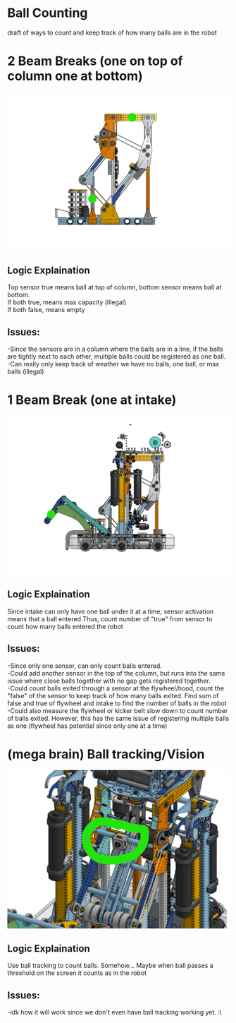# Ball Counting
draft of ways to count and keep track of how many balls are in the robot

# 2 Beam Breaks (one on top of column one at bottom)
![alt text](https://github.com/MillenniumFalcons/2022-RapidReact/blob/main/doc/reference-pictures/intakeColumnTopBottom.png)

## Logic Explaination ##
Top sensor true means ball at top of column, bottom sensor means ball at bottom. <br />
If both true, means max capacity (illegal) <br />
If both false, means empty <br />

## Issues: ##
-Since the sensors are in a column where the balls are in a line, if the balls are tightly next to each other, multiple balls could be registered as one ball. <br />
-Can really only keep track of weather we have no balls, one ball, or max balls (illegal)


# 1 Beam Break (one at intake)
![alt text](https://github.com/MillenniumFalcons/2022-RapidReact/blob/main/doc/reference-pictures/intakeSensor.png)

## Logic Explaination ##
Since intake can only have one ball under it at a time, sensor activation means that a ball entered
Thus, count number of "true" from sensor to count how many balls entered the robot

## Issues: ##
-Since only one sensor, can only count balls entered. <br />
-Could add another sensor in the top of the column, but runs into the same issue where close balls together with no gap gets registered together. <br />
-Could count balls exited through a sensor at the flywheel/hood, count the "false" of the sensor to keep track of how many balls exited. Find sum of false and true of flywheel and intake to find the number of balls in the robot 
-Could also measure the flywheel or kicker belt slow down to count number of balls exited. However, this has the same issue of registering multiple balls as one (flywheel has potential since only one at a time)

# (mega brain) Ball tracking/Vision
![alt text](https://github.com/MillenniumFalcons/2022-RapidReact/blob/main/doc/reference-pictures/cameraCount.png)

## Logic Explaination ##
Use ball tracking to count balls. Somehow... Maybe when ball passes a threshold on the screen it counts as in the robot

## Issues: ##
-idk how it will work since we don't even have ball tracking working yet. :\